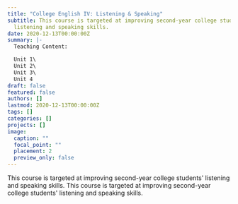 ```yaml
---
title: "College English IV: Listening & Speaking"
subtitle: This course is targeted at improving second-year college students'
  listening and speaking skills.
date: 2020-12-13T00:00:00Z
summary: |-
  Teaching Content:

  Unit 1\
  Unit 2\
  Unit 3\
  Unit 4
draft: false
featured: false
authors: []
lastmod: 2020-12-13T00:00:00Z
tags: []
categories: []
projects: []
image:
  caption: ""
  focal_point: ""
  placement: 2
  preview_only: false
---
```

This course is targeted at improving second-year college students' listening and speaking skills. This course is targeted at improving second-year college students' listening and speaking skills.